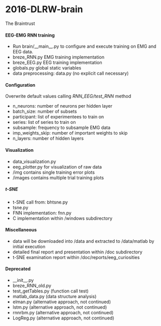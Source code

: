 # 2016-DLRW-brain
The Braintrust

#### EEG-EMG RNN training ####
* Run brain/\_\_main\_\_.py to configure and execute training on EMG and EEG data. 
* breze_RNN.py EMG training implementation
* breze_EEG.py EEG training implementation
* globals.py global static variables
* data preprocessing: data.py (no explicit call necessary)

#### Configuration ####
Overwrite default values calling _RNN_EEG/test_RNN_ method

* n_neurons: number of neurons per hidden layer
* batch_size: number of subsets
* participant: list of experimentees to train on
* series: list of series to train on
* subsample: frequency to subsample EMG data
* imp_weights_skip: number of important weights to skip
* n_layers: number of hidden layers

#### Visualization ####
* data_visualization.py 
* eeg_plotter.py for visualization of raw data
* /img contains single training error plots
* /images contains multiple trial training plots

##### t-SNE #####
* t-SNE call from: bhtsne.py
* tsne.py
* FNN implementation: fnn.py
* C implementation within /windows subdirectory

#### Miscellaneous ####
* data will be downloaded into /data and extracted to /data/matlab by initial execution 
* detailed final report and presentation within /doc subdirectory
* t-SNE examination report within /doc/reports/eeg_curiosities

#### Deprecated ####
* \_\_init\_\_.py
* breze_RNN_old.py
* test_getTables.py (function call test)
* matlab_data.py (data structure analysis)
* elman.py (alternative approach, not continued)
* lstm.py (alternative approach, not continued)
* rnnrbm.py (alternative approach, not continued)
* LogReg.py (alternative approach, not continued)